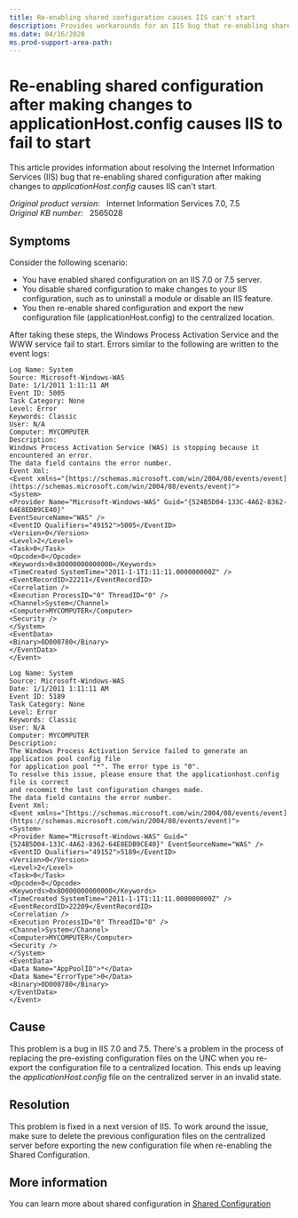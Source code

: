 ```yaml
---
title: Re-enabling shared configuration causes IIS can't start
description: Provides workarounds for an IIS bug that re-enabling shared configuration after making changes to applicationHost.config causes IIS to fail to start.
ms.date: 04/16/2020
ms.prod-support-area-path:
---
```

# Re-enabling shared configuration after making changes to applicationHost.config causes IIS to fail to start

This article provides information about resolving the Internet Information Services (IIS) bug that re-enabling shared configuration after making changes to *applicationHost.config* causes IIS can't start.

_Original product version:_ &nbsp; Internet Information Services 7.0, 7.5  
_Original KB number:_ &nbsp; 2565028

## Symptoms

Consider the following scenario:

- You have enabled shared configuration on an IIS 7.0 or 7.5 server.
- You disable shared configuration to make changes to your IIS configuration, such as to uninstall a module or disable an IIS feature.
- You then re-enable shared configuration and export the new configuration file (applicationHost.config) to the centralized location.

After taking these steps, the Windows Process Activation Service and the WWW service fail to start. Errors similar to the following are written to the event logs:

```console
Log Name: System
Source: Microsoft-Windows-WAS
Date: 1/1/2011 1:11:11 AM
Event ID: 5005
Task Category: None
Level: Error
Keywords: Classic
User: N/A
Computer: MYCOMPUTER
Description:
Windows Process Activation Service (WAS) is stopping because it encountered an error.  
The data field contains the error number.
Event Xml:
<Event xmlns="[https://schemas.microsoft.com/win/2004/08/events/event]
(https://schemas.microsoft.com/win/2004/08/events/event)">
<System>
<Provider Name="Microsoft-Windows-WAS" Guid="{524B5D04-133C-4A62-8362-64E8EDB9CE40}"
EventSourceName="WAS" />
<EventID Qualifiers="49152">5005</EventID>
<Version>0</Version>
<Level>2</Level>
<Task>0</Task>
<Opcode>0</Opcode>
<Keywords>0x80000000000000</Keywords>
<TimeCreated SystemTime="2011-1-1T1:11:11.000000000Z" />
<EventRecordID>22211</EventRecordID>
<Correlation />
<Execution ProcessID="0" ThreadID="0" />
<Channel>System</Channel>
<Computer>MYCOMPUTER</Computer>
<Security />
</System>
<EventData>
<Binary>0D000780</Binary>
</EventData>
</Event>
```

```console
Log Name: System
Source: Microsoft-Windows-WAS
Date: 1/1/2011 1:11:11 AM
Event ID: 5189
Task Category: None
Level: Error
Keywords: Classic
User: N/A
Computer: MYCOMPUTER
Description:
The Windows Process Activation Service failed to generate an application pool config file
for application pool "*". The error type is "0".
To resolve this issue, please ensure that the applicationhost.config file is correct
and recommit the last configuration changes made.
The data field contains the error number.
Event Xml:
<Event xmlns="[https://schemas.microsoft.com/win/2004/08/events/event]
(https://schemas.microsoft.com/win/2004/08/events/event)">
<System>
<Provider Name="Microsoft-Windows-WAS" Guid="
{524B5D04-133C-4A62-8362-64E8EDB9CE40}" EventSourceName="WAS" />
<EventID Qualifiers="49152">5189</EventID>
<Version>0</Version>
<Level>2</Level>
<Task>0</Task>
<Opcode>0</Opcode>
<Keywords>0x80000000000000</Keywords>
<TimeCreated SystemTime="2011-1-1T1:11:11.000000000Z" />
<EventRecordID>22209</EventRecordID>
<Correlation />
<Execution ProcessID="0" ThreadID="0" />
<Channel>System</Channel>
<Computer>MYCOMPUTER</Computer>
<Security />
</System>
<EventData>
<Data Name="AppPoolID">*</Data>
<Data Name="ErrorType">0</Data>
<Binary>0D000780</Binary>
</EventData>
</Event>
```

## Cause

This problem is a bug in IIS 7.0 and 7.5. There's a problem in the process of replacing the pre-existing configuration files on the UNC when you re-export the configuration file to a centralized location. This ends up leaving the *applicationHost.config* file on the centralized server in an invalid state.

## Resolution

This problem is fixed in a next version of IIS. To work around the issue, make sure to delete the previous configuration files on the centralized server before exporting the new configuration file when re-enabling the Shared Configuration.

## More information

You can learn more about shared configuration in [Shared Configuration](/iis/manage/managing-your-configuration-settings/shared-configuration_264)
